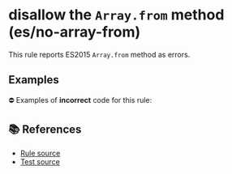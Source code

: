 # disallow the `Array.from` method (es/no-array-from)

This rule reports ES2015 `Array.from` method as errors.

## Examples

⛔ Examples of **incorrect** code for this rule:

<eslint-playground type="bad" code="/*eslint es/no-array-from: error */
const array = Array.from(&quot;hello&quot;)
" />

## 📚 References

- [Rule source](https://github.com/mysticatea/eslint-plugin-es/blob/v1.3.0/lib/rules/no-array-from.js)
- [Test source](https://github.com/mysticatea/eslint-plugin-es/blob/v1.3.0/tests/lib/rules/no-array-from.js)
